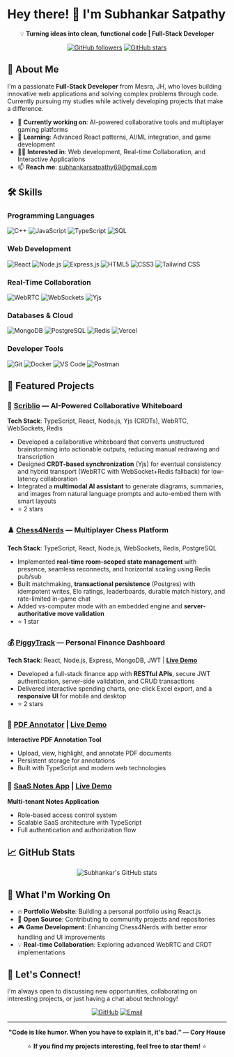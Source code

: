 # Hey there! 👋 I'm Subhankar Satpathy

<div align="center">
  
💡 **Turning ideas into clean, functional code | Full-Stack Developer**

[![GitHub followers](https://img.shields.io/github/followers/suwubh?label=Follow&style=social)](https://github.com/suwubh)
[![GitHub stars](https://img.shields.io/github/stars/suwubh?label=Stars&style=social)](https://github.com/suwubh)

</div>

## 🚀 About Me

I'm a passionate **Full-Stack Developer** from Mesra, JH, who loves building innovative web applications and solving complex problems through code. Currently pursuing my studies while actively developing projects that make a difference.

- 🔭 **Currently working on**: AI-powered collaborative tools and multiplayer gaming platforms
- 🌱 **Learning**: Advanced React patterns, AI/ML integration, and game development
- 👨‍💻 **Interested in**: Web development, Real-time Collaboration, and Interactive Applications
- 📫 **Reach me**: [subhankarsatpathy69@gmail.com](mailto:subhankarsatpathy69@gmail.com)

## 🛠️ Skills

### Programming Languages
![C++](https://img.shields.io/badge/-C++-00599C?style=flat-square&logo=cplusplus&logoColor=white)
![JavaScript](https://img.shields.io/badge/-JavaScript-F7DF1E?style=flat-square&logo=javascript&logoColor=black)
![TypeScript](https://img.shields.io/badge/-TypeScript-3178C6?style=flat-square&logo=typescript&logoColor=white)
![SQL](https://img.shields.io/badge/-SQL-4479A1?style=flat-square&logo=postgresql&logoColor=white)

### Web Development
![React](https://img.shields.io/badge/-React-61DAFB?style=flat-square&logo=react&logoColor=black)
![Node.js](https://img.shields.io/badge/-Node.js-339933?style=flat-square&logo=node.js&logoColor=white)
![Express.js](https://img.shields.io/badge/-Express.js-000000?style=flat-square&logo=express&logoColor=white)
![HTML5](https://img.shields.io/badge/-HTML5-E34F26?style=flat-square&logo=html5&logoColor=white)
![CSS3](https://img.shields.io/badge/-CSS3-1572B6?style=flat-square&logo=css3&logoColor=white)
![Tailwind CSS](https://img.shields.io/badge/-Tailwind%20CSS-38B2AC?style=flat-square&logo=tailwind-css&logoColor=white)

### Real-Time Collaboration
![WebRTC](https://img.shields.io/badge/-WebRTC-333333?style=flat-square&logo=webrtc&logoColor=white)
![WebSockets](https://img.shields.io/badge/-WebSockets-010101?style=flat-square&logo=socket.io&logoColor=white)
![Yjs](https://img.shields.io/badge/-Yjs%20(CRDTs)-FF6B6B?style=flat-square&logoColor=white)

### Databases & Cloud
![MongoDB](https://img.shields.io/badge/-MongoDB-47A248?style=flat-square&logo=mongodb&logoColor=white)
![PostgreSQL](https://img.shields.io/badge/-PostgreSQL-336791?style=flat-square&logo=postgresql&logoColor=white)
![Redis](https://img.shields.io/badge/-Redis-DC382D?style=flat-square&logo=redis&logoColor=white)
![Vercel](https://img.shields.io/badge/-Vercel-000000?style=flat-square&logo=vercel&logoColor=white)

### Developer Tools
![Git](https://img.shields.io/badge/-Git-F05032?style=flat-square&logo=git&logoColor=white)
![Docker](https://img.shields.io/badge/-Docker-2496ED?style=flat-square&logo=docker&logoColor=white)
![VS Code](https://img.shields.io/badge/-VS%20Code-007ACC?style=flat-square&logo=visual-studio-code&logoColor=white)
![Postman](https://img.shields.io/badge/-Postman-FF6C37?style=flat-square&logo=postman&logoColor=white)

## 🌟 Featured Projects

### 🎨 [Scriblio](https://github.com/suwubh/Scriblio) — AI-Powered Collaborative Whiteboard
**Tech Stack**: TypeScript, React, Node.js, Yjs (CRDTs), WebRTC, WebSockets, Redis

- Developed a collaborative whiteboard that converts unstructured brainstorming into actionable outputs, reducing manual redrawing and transcription
- Designed **CRDT-based synchronization** (Yjs) for eventual consistency and hybrid transport (WebRTC with WebSocket+Redis fallback) for low-latency collaboration
- Integrated a **multimodal AI assistant** to generate diagrams, summaries, and images from natural language prompts and auto-embed them with smart layouts
- ⭐ 2 stars

### ♟️ [Chess4Nerds](https://github.com/suwubh/Chess4Nerds) — Multiplayer Chess Platform
**Tech Stack**: TypeScript, React, Node.js, WebSockets, Redis, PostgreSQL

- Implemented **real-time room-scoped state management** with presence, seamless reconnects, and horizontal scaling using Redis pub/sub
- Built matchmaking, **transactional persistence** (Postgres) with idempotent writes, Elo ratings, leaderboards, durable match history, and rate-limited in-game chat
- Added vs-computer mode with an embedded engine and **server-authoritative move validation**
- ⭐ 1 star

### 💰 [PiggyTrack](https://github.com/suwubh/PiggyTrack) — Personal Finance Dashboard
**Tech Stack**: React, Node.js, Express, MongoDB, JWT | [**Live Demo**](https://piggytrack-vbyp.onrender.com)

- Developed a full-stack finance app with **RESTful APIs**, secure JWT authentication, server-side validation, and CRUD transactions
- Delivered interactive spending charts, one-click Excel export, and a **responsive UI** for mobile and desktop
- ⭐ 2 stars

### 📄 [PDF Annotator](https://github.com/suwubh/Pdf-annotator) | [Live Demo](https://pdf-annotator-orpin.vercel.app)
**Interactive PDF Annotation Tool**
- Upload, view, highlight, and annotate PDF documents
- Persistent storage for annotations
- Built with TypeScript and modern web technologies

### 📝 [SaaS Notes App](https://github.com/suwubh/saas-notes-app) | [Live Demo](https://saas-notes-app-frontend.vercel.app)
**Multi-tenant Notes Application**
- Role-based access control system
- Scalable SaaS architecture with TypeScript
- Full authentication and authorization flow

## 📈 GitHub Stats

<div align="center">

![Subhankar's GitHub stats](https://github-readme-stats.vercel.app/api?username=suwubh&show_icons=true&theme=dark&hide_border=true)


</div>

## 🎯 What I'm Working On

- 🔥 **Portfolio Website**: Building a personal portfolio using React.js
- 🚀 **Open Source**: Contributing to community projects and repositories
- 🎮 **Game Development**: Enhancing Chess4Nerds with better error handling and UI improvements
- 💡 **Real-time Collaboration**: Exploring advanced WebRTC and CRDT implementations

## 🤝 Let's Connect!

I'm always open to discussing new opportunities, collaborating on interesting projects, or just having a chat about technology!

<div align="center">

[![GitHub](https://img.shields.io/badge/-GitHub-181717?style=for-the-badge&logo=github&logoColor=white)](https://github.com/suwubh)
[![Email](https://img.shields.io/badge/-Email-D14836?style=for-the-badge&logo=gmail&logoColor=white)](mailto:subhankarsatpathy69@gmail.com)

</div>

---

<div align="center">
  
**"Code is like humor. When you have to explain it, it's bad." — Cory House**

⭐ **If you find my projects interesting, feel free to star them!** ⭐

</div>
